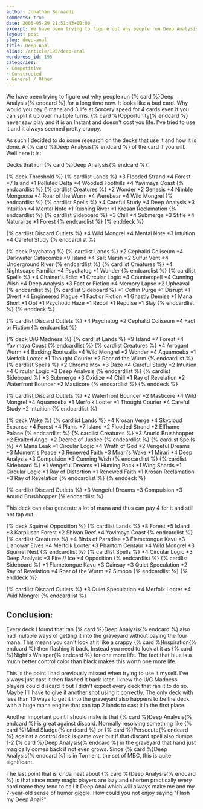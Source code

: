 ```yaml
---
author: Jonathan Bernardi
comments: true
date: 2005-05-29 21:51:43+00:00
excerpt: We have been trying to figure out why people run Deep Analysis for a long time now. As such I decided to do some research on the decks that use it and how it is done.
layout: post
slug: deep-anal
title: Deep Anal
alias: /article/195/deep-anal
wordpress_id: 195
categories:
- Competitive
- Constructed
- General / Other
---
```


We have been trying to figure out why people run {% card %}Deep Analysis{% endcard %} for a long time now. It looks like a bad card. Why would you pay 6 mana and 3 life at Sorcery speed for 4 cards even if you can split it up over multiple turns. {% card %}Opportunity{% endcard %} never saw play and it is an Instant and doesn't cost you life. I've tried to use it and it always seemed pretty crappy.

As such I decided to do some research on the decks that use it and how it is done. A {% card %}Deep Analysis{% endcard %} of the card if you will. Well here it is:
<!--more-->

Decks that run {% card %}Deep Analysis{% endcard %}:

{% deck Threshold %}
{% cardlist Lands %}
*3 Flooded Strand
*4 Forest
*7 Island
*1 Polluted Delta
*4 Wooded Foothills
*4 Yavimaya Coast
{% endcardlist %}
{% cardlist Creatures %}
*2 Wonder
*2 Genesis
*4 Nimble Mongoose
*4 Roar of the Wurm
*4 Werebear
*4 Wild Mongrel
{% endcardlist %}
{% cardlist Spells %}
*4 Careful Study
*4 Deep Analysis
*3 Intuition
*4 Mental Note
*1 Rushing River
*1 Krosan Reclamation
{% endcardlist %}
{% cardlist Sideboard %}
*3 Chill
*4 Submerge
*3 Stifle
*4 Naturalize
*1 Forest
{% endcardlist %}
{% enddeck %}

{% cardlist Discard Outlets %}
*4 Wild Mongrel
*4 Mental Note
*3 Intuition
*4 Careful Study
{% endcardlist %}

{% deck Psychatog %}
{% cardlist Lands %}
*2 Cephalid Coliseum
*4 Darkwater Catacombs
*9 Island
*4 Salt Marsh
*2 Sulfur Vent
*4 Underground River
{% endcardlist %}
{% cardlist Creatures %}
*4 Nightscape Familiar
*4 Psychatog
*1 Wonder
{% endcardlist %}
{% cardlist Spells %}
*4 Chainer's Edict
*1 Circular Logic
*4 Counterspell
*4 Cunning Wish
*4 Deep Analysis
*3 Fact or Fiction
*4 Memory Lapse
*2 Upheaval
{% endcardlist %}
{% cardlist Sideboard %}
*1 Coffin Purge
*1 Disrupt
*1 Divert
*4 Engineered Plague
*1 Fact or Fiction
*1 Ghastly Demise
*1 Mana Short
*1 Opt
*1 Psychotic Haze
*1 Recoil
*1 Repulse
*1 Slay
{% endcardlist %}
{% enddeck %}

{% cardlist Discard Outlets %}
*4 Psychatog
*2 Cephalid Coliseum
*4 Fact or Fiction
{% endcardlist %}

{% deck U/G Madness %}
{% cardlist Lands %}
*9 Island
*7 Forest
*4 Yavimaya Coast
{% endcardlist %}
{% cardlist Creatures %}
*4 Arrogant Wurm
*4 Basking Rootwalla
*4 Wild Mongrel
*2 Wonder
*4 Aquamoeba
*1 Merfolk Looter
*1 Thought Courier
*2 Roar of the Wurm
{% endcardlist %}
{% cardlist Spells %}
*2 Chrome Mox
*3 Daze
*4 Careful Study
*2 Intuition
*4 Circular Logic
*3 Deep Analysis
{% endcardlist %}
{% cardlist Sideboard %}
*3 Submerge
*3 Oxidize
*4 Chill
*1 Ray of Revelation
*2 Waterfront Bouncer
*2 Masticore
{% endcardlist %}
{% enddeck %}

{% cardlist Discard Outlets %}
*2 Waterfront Bouncer
*2 Masticore
*4 Wild Mongrel
*4 Aquamoeba
*1 Merfolk Looter
*1 Thought Courier
*4 Careful Study
*2 Intuition
{% endcardlist %}

{% deck Wake %}
{% cardlist Lands %}
*4 Krosan Verge
*4 Skycloud Expanse
*4 Forest
*4 Plains
*7 Island
*2 Flooded Strand
*2 Elfhame Palace
{% endcardlist %}
{% cardlist Creatures %}
*3 Anurid Brushhopper
*2 Exalted Angel
*2 Decree of Justice
{% endcardlist %}
{% cardlist Spells %}
*4 Mana Leak
*1 Circular Logic
*4 Wrath of God
*2 Vengeful Dreams
*3 Moment's Peace
*3 Renewed Faith
*3 Mirari's Wake
*1 Mirari
*4 Deep Analysis
*3 Compulsion
*3 Cunning Wish
{% endcardlist %}
{% cardlist Sideboard %}
*1 Vengeful Dreams
*1 Hunting Pack
*1 Wing Shards
*1 Circular Logic
*1 Ray of Distortion
*1 Renewed Faith
*1 Krosan Reclamation
*3 Ray of Revelation
{% endcardlist %}
{% enddeck %}

{% cardlist Discard Outlets %}
*3 Vengeful Dreams
*3 Compulsion
*3 Anurid Brushhopper
{% endcardlist %}

This deck can also generate a lot of mana and thus can pay 4 for it and still not tap out.

{% deck Squirrel Opposition %}
{% cardlist Lands %}
*8 Forest
*5 Island
*3 Karplusan Forest
*2 Shivan Reef
*4 Yavimaya Coast
{% endcardlist %}
{% cardlist Creatures %}
*4 Birds of Paradise
*3 Flametongue Kavu
*3 Llanowar Elves
*4 Merfolk Looter
*3 Phantom Centaur
*4 Wild Mongrel
*3 Squirrel Nest
{% endcardlist %}
{% cardlist Spells %}
*4 Circular Logic
*3 Deep Analysis
*3 Fire // Ice
*4 Opposition
{% endcardlist %}
{% cardlist Sideboard %}
*1 Flametongue Kavu
*3 Gainsay
*3 Quiet Speculation
*2 Ray of Revelation
*4 Roar of the Wurm
*2 Simoon
{% endcardlist %}
{% enddeck %}

{% cardlist Discard Outlets %}
*3 Quiet Speculation
*4 Merfolk Looter
*4 Wild Mongrel
{% endcardlist %}

## Conclusion:

Every deck I found that ran {% card %}Deep Analysis{% endcard %} also had multiple ways of getting it into the graveyard without paying the four mana. This means you can't look at it like a crappy {% card %}Inspiration{% endcard %} then flashing it back. Instead you need to look at it as {% card %}Night's Whisper{% endcard %} for one more life. The fact that blue is a much better control color than black makes this worth one more life.

This is the point I had previously missed when trying to use it myself. I've always just cast it then flashed it back later. I knew the U/G Madness players could discard it but I didn't expect every deck that ran it to do so. Maybe I'll have to give it another shot using it correctly. The only deck with less than 10 ways to get it into the graveyard also happens to be the deck with a huge mana engine that can tap 2 lands to cast it in the first place.

Another important point I should make is that {% card %}Deep Analysis{% endcard %} is great against discard. Normally resolving something like {% card %}Mind Sludge{% endcard %} or {% card %}Persecute{% endcard %} against a control deck is game over but if that discard spell also dumps 1-2 {% card %}Deep Analysis{% endcard %} in the graveyard that hand just magically comes back if not even grows. Since {% card %}Deep Analysis{% endcard %} is in Torment, the set of MBC, this is quite significant.

The last point that is kinda neat about {% card %}Deep Analysis{% endcard %} is that since many magic players are lazy and shorten practically every card name they tend to call it Deep Anal which will always make me and my 7-year-old sense of humor giggle. How could you not enjoy saying "Flash my Deep Anal?"
